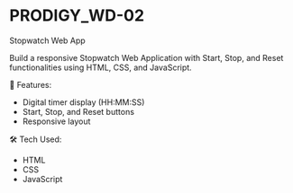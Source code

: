 # PRODIGY_WD-02 

Stopwatch Web App

Build a responsive Stopwatch Web Application with Start, Stop, and Reset functionalities using HTML, CSS, and JavaScript.

🔧 Features:
 * Digital timer display (HH:MM:SS)
 * Start, Stop, and Reset buttons
 * Responsive layout

🛠️ Tech Used:
 * HTML
 * CSS
 * JavaScript
